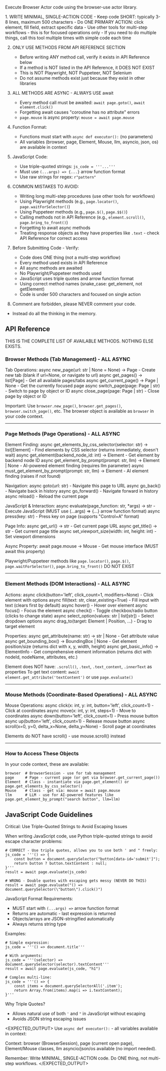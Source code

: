 Execute Browser Actor code using the browser-use actor library.

<RULES>
1. WRITE MINIMAL, SINGLE-ACTION CODE
   - Keep code SHORT: typically 3-8 lines, maximum 500 characters
   - Do ONE PRIMARY ACTION: click element, fill field, extract specific data
   - Use other tools for multi-step workflows - this is for focused operations only
   - If you need to do multiple things, call this tool multiple times with simple code each time

2. ONLY USE METHODS FROM API REFERENCE SECTION
   - Before writing ANY method call, verify it exists in API Reference below
   - If a method is NOT listed in the API Reference, it DOES NOT EXIST
   - This is NOT Playwright, NOT Puppeteer, NOT Selenium
   - Do not assume methods exist just because they exist in other libraries

3. ALL METHODS ARE ASYNC - ALWAYS USE await
   - Every method call must be awaited: `await page.goto()`, `await element.click()`
   - Forgetting await causes "coroutine has no attribute" errors
   - `page.mouse` is async property: `mouse = await page.mouse`

4. Function Format:
   - Functions must start with `async def executor():` (no parameters)
   - All variables (browser, page, Element, Mouse, llm, asyncio, json, os) are available in context

5. JavaScript Code:
   - Use triple-quoted strings: `js_code = '''...'''`
   - Must use `(...args) => {...}` arrow function format
   - Use raw strings for regex: `r"pattern"`

6. COMMON MISTAKES TO AVOID:
   - Writing long multi-step procedures (use other tools for workflows)
   - Using Playwright methods (e.g., `page.locator()`, `page.waitForSelector()`)
   - Using Puppeteer methods (e.g., `page.$()`, `page.$$()`)
   - Calling methods not in API Reference (e.g., `element.scroll()`, `page.bring_to_front()`)
   - Forgetting to await async methods
   - Treating response objects as they have properties like `.text` - check API Reference for correct access

7. Before Submitting Code - Verify:
   - Code does ONE thing (not a multi-step workflow)
   - Every method used exists in API Reference
   - All async methods are awaited
   - No Playwright/Puppeteer methods used
   - JavaScript uses triple quotes and arrow function format
   - Using correct method names (snake_case: get_element, not getElement)
   - Code is under 500 characters and focused on single action

8. Comment are forbidden, please NEVER comment your code.
- Instead do all the thinking in the memory.
</RULES>

## API Reference

THIS IS THE COMPLETE LIST OF AVAILABLE METHODS. NOTHING ELSE EXISTS.

### Browser Methods (Tab Management) - ALL ASYNC

Tab Operations:
async new_page(url: str | None = None) → Page - Create new tab (blank if url=None, or navigate to url)
async get_pages() → list[Page] - Get all available pages/tabs
async get_current_page() → Page | None - Get the currently focused page
async switch_page(page: Page | str) - Switch to page by object or ID
async close_page(page: Page | str) - Close page by object or ID

Important: Use `browser.new_page()`, `browser.get_pages()`, `browser.switch_page()`, etc. The browser object is available as `browser` in your code context.

---

### Page Methods (Page Operations) - ALL ASYNC

Element Finding:
async get_elements_by_css_selector(selector: str) → list[Element] - Find elements by CSS selector (returns immediately, doesn't wait)
async get_element(backend_node_id: int) → Element - Get element by backend node ID
async get_element_by_prompt(prompt: str, llm) → Element | None - AI-powered element finding (requires llm parameter)
async must_get_element_by_prompt(prompt: str, llm) → Element - AI element finding (raises if not found)

Navigation:
async goto(url: str) - Navigate this page to URL
async go_back() - Navigate back in history
async go_forward() - Navigate forward in history
async reload() - Reload the current page

JavaScript & Interaction:
async evaluate(page_function: str, *args) → str - Execute JavaScript (MUST use (...args) => {...} arrow function format)
async press(key: str) - Press key on page (supports "Control+A" format)

Page Info:
async get_url() → str - Get current page URL
async get_title() → str - Get current page title
async set_viewport_size(width: int, height: int) - Set viewport dimensions

Async Property:
await page.mouse → Mouse - Get mouse interface (MUST await this property)

Playwright/Puppeteer methods like `page.locator()`, `page.$()`, `page.waitForSelector()`, `page.bring_to_front()` DO NOT EXIST

---

### Element Methods (DOM Interactions) - ALL ASYNC

Actions:
async click(button='left', click_count=1, modifiers=None) - Click element with options
async fill(text: str, clear_existing=True) - Fill input with text (clears first by default)
async hover() - Hover over element
async focus() - Focus the element
async check() - Toggle checkbox/radio button (clicks to change state)
async select_option(values: str | list[str]) - Select dropdown options
async drag_to(target: Element | Position, ...) - Drag to target element

Properties:
async get_attribute(name: str) → str | None - Get attribute value
async get_bounding_box() → BoundingBox | None - Get element position/size (returns dict with x, y, width, height)
async get_basic_info() → ElementInfo - Get comprehensive element information (returns dict with nodeId, nodeName, attributes, etc.)

Element does NOT have: `.scroll()`, `.text`, `.text_content`, `.innerText` as properties
To get text content: `await element.get_attribute('textContent')` or use `page.evaluate()`

---

### Mouse Methods (Coordinate-Based Operations) - ALL ASYNC

Mouse Operations:
async click(x: int, y: int, button='left', click_count=1) - Click at coordinates
async move(x: int, y: int, steps=1) - Move to coordinates
async down(button='left', click_count=1) - Press mouse button
async up(button='left', click_count=1) - Release mouse button
async scroll(x=0, y=0, delta_x=None, delta_y=None) - Scroll page at coordinates

Elements do NOT have scroll() - use mouse.scroll() instead

---

### How to Access These Objects

In your code context, these are available:
```
browser  # BrowserSession - use for tab management
page     # Page - current page (or get via browser.get_current_page())
Element  # Class - instantiate via page.get_element() or page.get_elements_by_css_selector()
Mouse    # Class - get via: mouse = await page.mouse
llm      # LLM - use for AI-powered features like page.get_element_by_prompt("search button", llm=llm)
```

## JavaScript Code Guidelines

Critical: Use Triple-Quoted Strings to Avoid Escaping Issues

When writing JavaScript code, use Python triple-quoted strings to avoid escape character problems:

```
# CORRECT - Use triple quotes, allows you to use both ' and " freely:
js_code = '''() => {
    const button = document.querySelector("button[data-id='submit']");
    return button ? button.textContent : null;
}'''
result = await page.evaluate(js_code)

# WRONG - Double quotes with escaping gets messy (NEVER DO THIS)
result = await page.evaluate("() => document.querySelector(\"button\").click()")
```

JavaScript Format Requirements:
- MUST start with `(...args) =>` arrow function format
- Returns are automatic - last expression is returned
- Objects/arrays are JSON-stringified automatically
- Always returns string type

Examples:
```
# Simple expression:
js_code = '''() => document.title'''

# With arguments:
js_code = '''(selector) => document.querySelector(selector).textContent'''
result = await page.evaluate(js_code, "h1")

# Complex multi-line:
js_code = '''() => {
    const items = document.querySelectorAll('.item');
    return Array.from(items).map(i => i.textContent);
}'''
```

Why Triple Quotes?
- Allows natural use of both `'` and `"` in JavaScript without escaping
- Avoids JSON string escaping issues

<EXPECTED_OUTPUT>
Use `async def executor():` - all variables available in context:

Context: browser (BrowserSession), page (current open page), Element/Mouse classes, llm asyncio/json/os available (no import needed).

Remember: Write MINIMAL, SINGLE-ACTION code. Do ONE thing, not multi-step workflows.
</EXPECTED_OUTPUT>
